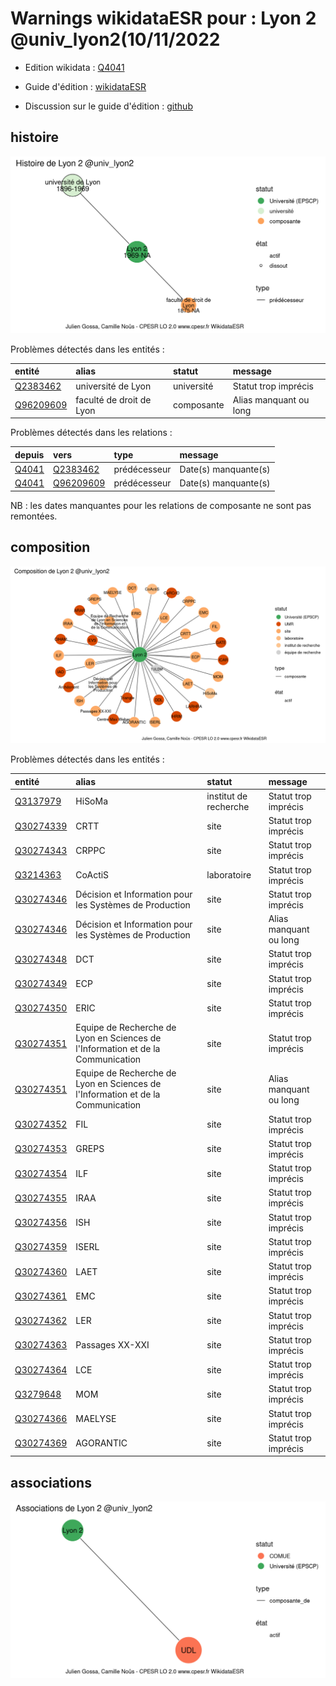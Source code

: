 Warnings wikidataESR pour : Lyon 2 @univ_lyon2(10/11/2022
================

- Edition wikidata : [Q4041](https://www.wikidata.org/wiki/Q4041)
- Guide d'édition : [wikidataESR](https://github.com/cpesr/wikidataESR/)

- Discussion sur le guide d'édition : [github](https://github.com/cpesr/wikidataESR/issues)



## histoire 

![Graphique non généré](Q4041-histoire.png) 

Problèmes détectés dans les entités :

|entité                                               |alias                    |statut     |message                |
|:----------------------------------------------------|:------------------------|:----------|:----------------------|
|[Q2383462](https://www.wikidata.org/wiki/Q2383462)   |université de Lyon       |université |Statut trop imprécis   |
|[Q96209609](https://www.wikidata.org/wiki/Q96209609) |faculté de droit de Lyon |composante |Alias manquant ou long |

Problèmes détectés dans les relations :

|depuis                                       |vers                                                 |type         |message              |
|:--------------------------------------------|:----------------------------------------------------|:------------|:--------------------|
|[Q4041](https://www.wikidata.org/wiki/Q4041) |[Q2383462](https://www.wikidata.org/wiki/Q2383462)   |prédécesseur |Date(s) manquante(s) |
|[Q4041](https://www.wikidata.org/wiki/Q4041) |[Q96209609](https://www.wikidata.org/wiki/Q96209609) |prédécesseur |Date(s) manquante(s) |

NB : les dates manquantes pour les relations de composante ne sont pas remontées. 



## composition 

![Graphique non généré](Q4041-composition.png) 

Problèmes détectés dans les entités :

|entité                                               |alias                                                                           |statut                |message                |
|:----------------------------------------------------|:-------------------------------------------------------------------------------|:---------------------|:----------------------|
|[Q3137979](https://www.wikidata.org/wiki/Q3137979)   |HiSoMa                                                                          |institut de recherche |Statut trop imprécis   |
|[Q30274339](https://www.wikidata.org/wiki/Q30274339) |CRTT                                                                            |site                  |Statut trop imprécis   |
|[Q30274343](https://www.wikidata.org/wiki/Q30274343) |CRPPC                                                                           |site                  |Statut trop imprécis   |
|[Q3214363](https://www.wikidata.org/wiki/Q3214363)   |CoActiS                                                                         |laboratoire           |Statut trop imprécis   |
|[Q30274346](https://www.wikidata.org/wiki/Q30274346) |Décision et Information pour les Systèmes de Production                         |site                  |Statut trop imprécis   |
|[Q30274346](https://www.wikidata.org/wiki/Q30274346) |Décision et Information pour les Systèmes de Production                         |site                  |Alias manquant ou long |
|[Q30274348](https://www.wikidata.org/wiki/Q30274348) |DCT                                                                             |site                  |Statut trop imprécis   |
|[Q30274349](https://www.wikidata.org/wiki/Q30274349) |ECP                                                                             |site                  |Statut trop imprécis   |
|[Q30274350](https://www.wikidata.org/wiki/Q30274350) |ERIC                                                                            |site                  |Statut trop imprécis   |
|[Q30274351](https://www.wikidata.org/wiki/Q30274351) |Equipe de Recherche de Lyon en Sciences de l'Information et de la Communication |site                  |Statut trop imprécis   |
|[Q30274351](https://www.wikidata.org/wiki/Q30274351) |Equipe de Recherche de Lyon en Sciences de l'Information et de la Communication |site                  |Alias manquant ou long |
|[Q30274352](https://www.wikidata.org/wiki/Q30274352) |FIL                                                                             |site                  |Statut trop imprécis   |
|[Q30274353](https://www.wikidata.org/wiki/Q30274353) |GREPS                                                                           |site                  |Statut trop imprécis   |
|[Q30274354](https://www.wikidata.org/wiki/Q30274354) |ILF                                                                             |site                  |Statut trop imprécis   |
|[Q30274355](https://www.wikidata.org/wiki/Q30274355) |IRAA                                                                            |site                  |Statut trop imprécis   |
|[Q30274356](https://www.wikidata.org/wiki/Q30274356) |ISH                                                                             |site                  |Statut trop imprécis   |
|[Q30274359](https://www.wikidata.org/wiki/Q30274359) |ISERL                                                                           |site                  |Statut trop imprécis   |
|[Q30274360](https://www.wikidata.org/wiki/Q30274360) |LAET                                                                            |site                  |Statut trop imprécis   |
|[Q30274361](https://www.wikidata.org/wiki/Q30274361) |EMC                                                                             |site                  |Statut trop imprécis   |
|[Q30274362](https://www.wikidata.org/wiki/Q30274362) |LER                                                                             |site                  |Statut trop imprécis   |
|[Q30274363](https://www.wikidata.org/wiki/Q30274363) |Passages XX-XXI                                                                 |site                  |Statut trop imprécis   |
|[Q30274364](https://www.wikidata.org/wiki/Q30274364) |LCE                                                                             |site                  |Statut trop imprécis   |
|[Q3279648](https://www.wikidata.org/wiki/Q3279648)   |MOM                                                                             |site                  |Statut trop imprécis   |
|[Q30274366](https://www.wikidata.org/wiki/Q30274366) |MAELYSE                                                                         |site                  |Statut trop imprécis   |
|[Q30274369](https://www.wikidata.org/wiki/Q30274369) |AGORANTIC                                                                       |site                  |Statut trop imprécis   |

 



## associations 

![Graphique non généré](Q4041-associations.png) 

 

